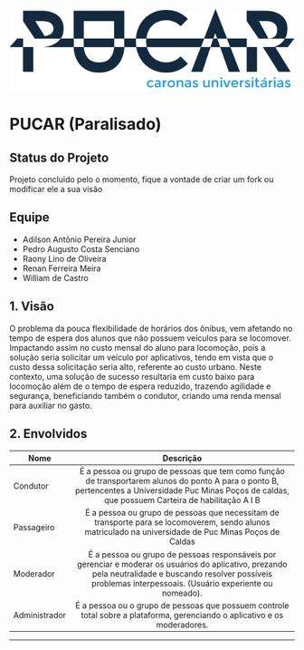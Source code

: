 
<center>

![header](docs/arts/logo.png)

</center>

# PUCAR (Paralisado)

## Status do Projeto

Projeto concluido pelo o momento, fique a vontade de criar um fork ou modificar ele a sua visão

## Equipe

* Adilson Antônio Pereira Junior
* Pedro Augusto Costa Senciano
* Raony Lino de Oliveira
* Renan Ferreira Meira
* William de Castro

## 1. Visão

O problema da pouca flexibilidade de horários dos ônibus, vem afetando no tempo de espera dos alunos que não possuem veículos para se locomover. Impactando assim no custo mensal do aluno para locomoção, pois a solução seria solicitar um veículo por aplicativos, tendo em vista que o custo dessa solicitação seria alto, referente ao custo urbano. Neste contexto, uma solução de sucesso resultaria em custo baixo para locomoção além de o tempo de espera reduzido, trazendo agilidade e segurança, beneficiando também o condutor, criando uma renda mensal para auxiliar no gasto.

## 2. Envolvidos

| Nome                      | Descrição     |
| -------------             |:-------------:|
| Condutor  | É a pessoa ou grupo de pessoas que tem como função de transportarem alunos do ponto A para o ponto B, pertencentes a Universidade Puc Minas Poços de caldas, que possuem Carteira de habilitação A I B |
| Passageiro  | É a pessoa ou grupo de pessoas que necessitam de transporte para se locomoverem, sendo alunos matriculado na universidade de Puc Minas Poços de Caldas |
| Moderador  |  É a pessoa ou grupo de pessoas responsáveis por gerenciar e moderar os usuários do aplicativo, prezando pela neutralidade e buscando resolver possíveis problemas interpessoais. (Usuário experiente ou nomeado). |
| Administrador  | É a pessoa ou o grupo de pessoas que possuem controle total sobre a plataforma, gerenciando o aplicativo e os moderadores.|


<!-- ## 3. Product Backlog

_O product backlog é basicamente uma lista priorizada de requisitos, estórias, features ou restrições. Coisas que o cliente ou usuário deseja descritas utilizando a terminologia do ambiente de negócios cliente ou usuário. Ele deverá conter no mínimo dez (10) estórias  de valor priorizadas pela sua importância._

| No. | Nome do requisito      | Importância | Estória   | Critérios de Aceitação | Link para o Protótipo de Baixa Fidelidade  |
| ----|:---------------------: |:----------: | :-------: | :--------------------: | :----------------------------------------: |
| 1  |  Cadastro de usuário | Alta | Como usuário, gostaria de criar uma conta no site | O cadastro deve ser feito usando o email fornecido pela faculdade, alem de nome, data de nascimento e telefone; | [PROTÓTIPO]("../../../../../../../../../docs/prototipos/baixa/cadastro_generico.png") |
| 2  |  Cadastro de corrida | Alta | Como Usuário e condutor, gostaria de criar uma corrida para que os outros usuários possam reservar um lugar. | 1 - Devera ter o local e horario de saida e chegada; 2 - Devera conter a quantidade maxima de assentos disponiveis; 3 - Valor minimo da corrida por pessoa; 4 - Descrição do veiculo; 5 - Descrição do passageiros; | [PROTÓTIPO]("../../../../../../../../../docs/prototipos/baixa/solicitacao_corrido.png") |
| 3  |  Sistema de reserva de assento | Média | Como usuário e passageiro , gostaria de poder reservar um lugar na corrida desejada. | O sistema de reserva de assento deve exibir quais e quantos assentos estão disponiveis, assim permitindo a escolha do mesmo pelo passageiro. | [PROTÓTIPO]("../../../../../../../../../docs/prototipos/baixa/reservar_lugar.png") |
| 4  |  Status da corrida | Alta | Como usuário e passageiro, gostaria de visualizar o andamento da corrida. | 1 - O status deve mostrar uma estimativa de tempo do carro até o passageiro; 2 - Devera exibir onde o carro e o passageiro estão;  | [PROTÓTIPO]("../../../../../../../../../docs/prototipos/baixa/corrida_andamento.png") |
| 5  |  Cadastramento do veículo | Alta | Como usuário e condutor, gostaria de registrar o veiculo a ser usado na corrida. | O cadastro de veículo deverá solicitar o número da placa, marca, modelo, ano, cor e número de assentos disponíveis no veículo. | [PROTÓTIPO]("../../../../../../../../../docs/prototipos/baixa/cadastro_generico.png") |
| 6  |  Alteração de corrida | Média | Como usuário, passageiro e condutor, gostaria de ter opção em alterar a corrida se necessario. | A alteração de corrida deverá exibir e permitir a alteração dos detalhes da corrida. | [PROTÓTIPO]("../../../../../../../../../docs/prototipos/baixa/alteracao_corrida.png") |
| 7  |  Historico de corrida | Média | Como usuário, passageiro e condutor, gostaria de visualizar detalhes de corridas ja encerradas. | O histórico deve exibir uma listagem de corridas anteriores do usuário. | [PROTÓTIPO]("../../../../../../../../../docs/prototipos/baixa/historico_corrida.png") |
| 8  |  Sistema de reembolso | Alta | Como usuário e passageiro, gostaria de ter a opção de emitir reembolso de uma corrida que não foi bem sucedida. | O sistema de reembolso poderá ser emitido pelo usuário no caso de alguma corrida que não foi bem sucedida. | [PROTÓTIPO]("../../../../../../../../../docs/prototipos/baixa/reembolso.png") |
| 9  |  Encerramento de corrida | Alta | Como usuário, passageiro e condutor, gostaria de encerrar uma corrida. | O encerramento de corrida deve ser emitido pelo usuário caso bem sucedida. | [PROTÓTIPO]("../../../../../../../../../docs/prototipos/baixa/corrida_andamento.png") |
| 10 |  Cancelamento de corrida | Alta | Como usuário, passageiro e condutor, gostaria de cancelar uma corrida caso surja algum empecilho. | O cancelamento de corrida deve ser solicitado pelo usuário. | [PROTÓTIPO]("../../../../../../../../../docs/prototipos/baixa/corrida_andamento.png") |
 -->

****